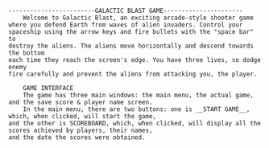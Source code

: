     ------------------------GALACTIC BLAST GAME----------------------
        Welcome to Galactic Blast, an exciting arcade-style shooter game 
    where you defend Earth from waves of alien invaders. Control your 
    spaceship using the arrow keys and fire bullets with the "space bar" to 
    destroy the aliens. The aliens move horizontally and descend towards the bottom 
    each time they reach the screen's edge. You have three lives, so dodge enemy 
    fire carefully and prevent the aliens from attacking you, the player.

        GAME INTERFACE
        The game has three main windows: the main menu, the actual game, and the save score & player name screen.
        In the main menu, there are two buttons: one is __START GAME__, which, when clicked, will start the game, 
    and the other is SCOREBOARD, which, when clicked, will display all the scores achieved by players, their names, 
    and the date the scores were obtained.
